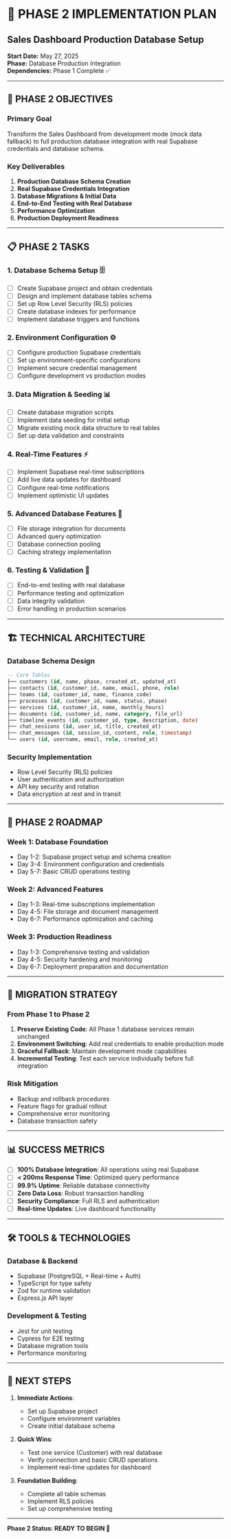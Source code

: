 # 🚀 PHASE 2 IMPLEMENTATION PLAN
## Sales Dashboard Production Database Setup

**Start Date:** May 27, 2025  
**Phase:** Database Production Integration  
**Dependencies:** Phase 1 Complete ✅

---

## 🎯 PHASE 2 OBJECTIVES

### **Primary Goal**
Transform the Sales Dashboard from development mode (mock data fallback) to full production database integration with real Supabase credentials and database schema.

### **Key Deliverables**
1. **Production Database Schema Creation**
2. **Real Supabase Credentials Integration** 
3. **Database Migrations & Initial Data**
4. **End-to-End Testing with Real Database**
5. **Performance Optimization**
6. **Production Deployment Readiness**

---

## 📋 PHASE 2 TASKS

### **1. Database Schema Setup** 🗄️
- [ ] Create Supabase project and obtain credentials
- [ ] Design and implement database tables schema
- [ ] Set up Row Level Security (RLS) policies
- [ ] Create database indexes for performance
- [ ] Implement database triggers and functions

### **2. Environment Configuration** ⚙️
- [ ] Configure production Supabase credentials
- [ ] Set up environment-specific configurations
- [ ] Implement secure credential management
- [ ] Configure development vs production modes

### **3. Data Migration & Seeding** 📊
- [ ] Create database migration scripts
- [ ] Implement data seeding for initial setup
- [ ] Migrate existing mock data structure to real tables
- [ ] Set up data validation and constraints

### **4. Real-Time Features** ⚡
- [ ] Implement Supabase real-time subscriptions
- [ ] Add live data updates for dashboard
- [ ] Configure real-time notifications
- [ ] Implement optimistic UI updates

### **5. Advanced Database Features** 🔧
- [ ] File storage integration for documents
- [ ] Advanced query optimization
- [ ] Database connection pooling
- [ ] Caching strategy implementation

### **6. Testing & Validation** 🧪
- [ ] End-to-end testing with real database
- [ ] Performance testing and optimization
- [ ] Data integrity validation
- [ ] Error handling in production scenarios

---

## 🏗️ TECHNICAL ARCHITECTURE

### **Database Schema Design**
```sql
-- Core Tables
├── customers (id, name, phase, created_at, updated_at)
├── contacts (id, customer_id, name, email, phone, role)
├── teams (id, customer_id, name, finance_code)
├── processes (id, customer_id, name, status, phase)
├── services (id, customer_id, name, monthly_hours)
├── documents (id, customer_id, name, category, file_url)
├── timeline_events (id, customer_id, type, description, date)
├── chat_sessions (id, user_id, title, created_at)
├── chat_messages (id, session_id, content, role, timestamp)
└── users (id, username, email, role, created_at)
```

### **Security Implementation**
- Row Level Security (RLS) policies
- User authentication and authorization
- API key security and rotation
- Data encryption at rest and in transit

---

## 🚦 PHASE 2 ROADMAP

### **Week 1: Database Foundation**
- Day 1-2: Supabase project setup and schema creation
- Day 3-4: Environment configuration and credentials
- Day 5-7: Basic CRUD operations testing

### **Week 2: Advanced Features**
- Day 1-3: Real-time subscriptions implementation
- Day 4-5: File storage and document management
- Day 6-7: Performance optimization and caching

### **Week 3: Production Readiness**
- Day 1-3: Comprehensive testing and validation
- Day 4-5: Security hardening and monitoring
- Day 6-7: Deployment preparation and documentation

---

## 🔄 MIGRATION STRATEGY

### **From Phase 1 to Phase 2**
1. **Preserve Existing Code**: All Phase 1 database services remain unchanged
2. **Environment Switching**: Add real credentials to enable production mode
3. **Graceful Fallback**: Maintain development mode capabilities
4. **Incremental Testing**: Test each service individually before full integration

### **Risk Mitigation**
- Backup and rollback procedures
- Feature flags for gradual rollout
- Comprehensive error monitoring
- Database transaction safety

---

## 📊 SUCCESS METRICS

- [ ] **100% Database Integration**: All operations using real Supabase
- [ ] **< 200ms Response Time**: Optimized query performance
- [ ] **99.9% Uptime**: Reliable database connectivity
- [ ] **Zero Data Loss**: Robust transaction handling
- [ ] **Security Compliance**: Full RLS and authentication
- [ ] **Real-time Updates**: Live dashboard functionality

---

## 🛠️ TOOLS & TECHNOLOGIES

### **Database & Backend**
- Supabase (PostgreSQL + Real-time + Auth)
- TypeScript for type safety
- Zod for runtime validation
- Express.js API layer

### **Development & Testing**
- Jest for unit testing
- Cypress for E2E testing
- Database migration tools
- Performance monitoring

---

## 📝 NEXT STEPS

1. **Immediate Actions**:
   - Set up Supabase project
   - Configure environment variables
   - Create initial database schema

2. **Quick Wins**:
   - Test one service (Customer) with real database
   - Verify connection and basic CRUD operations
   - Implement real-time updates for dashboard

3. **Foundation Building**:
   - Complete all table schemas
   - Implement RLS policies
   - Set up comprehensive testing

---

**Phase 2 Status: READY TO BEGIN 🚀**
